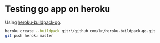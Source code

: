 # Testing go app on heroku

Using [heroku-buildpack-go](https://github.com/kr/heroku-buildpack-go).

```bash
heroku create --buildpack git://github.com/kr/heroku-buildpack-go.git
git push heroku master
```
